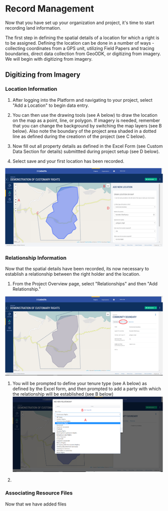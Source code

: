 # Record Management

Now that you have set up your organization and project, it's time to start recording land information.

The first step in defining the spatial details of a location for which a right is to be assigned.  Defining the location can be done in a number of ways - collecting coordinates from a GPS unit, utilizing Field Papers and tracing boundaries, direct data collection from GeoODK, or digitizing from imagery.  We will begin with digitizing from imagery.

## Digitizing from Imagery

### Location Information

1. After logging into the Platform and navigating to your project, select "Add a Location" to begin data entry.

2. You can then use the drawing tools \(see A below\) to draw the location on the map as a point, line, or polygon.  If imagery is needed, remember that you can change the background by switching the map layers \(see B below\). Also note the boundary of the project area shaded in a dotted line as defined during the creationn of the project \(see C below\).

3. Now fill out all property details as defined in the Excel Form \(see Custom Data Section for details\) submittted during project setup \(see D below\).

4. Select save and your first location has been recorded.


  ![](/assets/Records_Digitizing.png)


### Relationship Information

Now that the spatial details have been recorded, its now necessary to establish a relationship between the right holder and the location. 

1. From the Project Overview page, select "Relationships" and then "Add Relationship."


![](/assets/Records_Relationships.png)
1. You will be prompted to define your tenure type \(see A below\) as defined by the Excel form, and then prompted to add a party with which the relationship will be established \(see B below\)![](/assets/Records_RelationshipType&Party.png)


3.

### Associating Resource Files

Now that we have added files 





